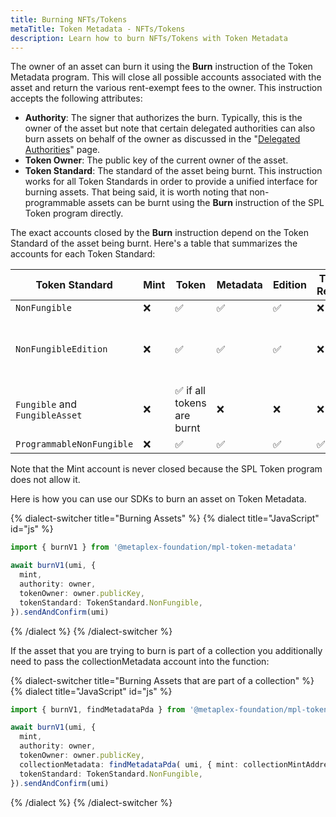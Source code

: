 ```yaml
---
title: Burning NFTs/Tokens
metaTitle: Token Metadata - NFTs/Tokens
description: Learn how to burn NFTs/Tokens with Token Metadata
---
```


The owner of an asset can burn it using the **Burn** instruction of the Token Metadata program. This will close all possible accounts associated with the asset and return the various rent-exempt fees to the owner. This instruction accepts the following attributes:

- **Authority**: The signer that authorizes the burn. Typically, this is the owner of the asset but note that certain delegated authorities can also burn assets on behalf of the owner as discussed in the "[Delegated Authorities](/token-metadata/delegates)" page.
- **Token Owner**: The public key of the current owner of the asset.
- **Token Standard**: The standard of the asset being burnt. This instruction works for all Token Standards in order to provide a unified interface for burning assets. That being said, it is worth noting that non-programmable assets can be burnt using the **Burn** instruction of the SPL Token program directly.

The exact accounts closed by the **Burn** instruction depend on the Token Standard of the asset being burnt. Here's a table that summarizes the accounts for each Token Standard:

| Token Standard                 | Mint | Token                      | Metadata | Edition | Token Record | Edition Marker                    |
| ------------------------------ | ---- | -------------------------- | -------- | ------- | ------------ | --------------------------------- |
| `NonFungible`                  | ❌   | ✅                         | ✅       | ✅      | ❌           | ❌                                |
| `NonFungibleEdition`           | ❌   | ✅                         | ✅       | ✅      | ❌           | ✅ if all prints for it are burnt |
| `Fungible` and `FungibleAsset` | ❌   | ✅ if all tokens are burnt | ❌       | ❌      | ❌           | ❌                                |
| `ProgrammableNonFungible`      | ❌   | ✅                         | ✅       | ✅      | ✅           | ❌                                |

Note that the Mint account is never closed because the SPL Token program does not allow it.

Here is how you can use our SDKs to burn an asset on Token Metadata.

{% dialect-switcher title="Burning Assets" %}
{% dialect title="JavaScript" id="js" %}

```ts
import { burnV1 } from '@metaplex-foundation/mpl-token-metadata'

await burnV1(umi, {
  mint,
  authority: owner,
  tokenOwner: owner.publicKey,
  tokenStandard: TokenStandard.NonFungible,
}).sendAndConfirm(umi)
```

{% /dialect %}
{% /dialect-switcher %}

If the asset that you are trying to burn is part of a collection you additionally need to pass the collectionMetadata account into the function:

{% dialect-switcher title="Burning Assets that are part of a collection" %}
{% dialect title="JavaScript" id="js" %}

```ts
import { burnV1, findMetadataPda } from '@metaplex-foundation/mpl-token-metadata'

await burnV1(umi, {
  mint,
  authority: owner,
  tokenOwner: owner.publicKey,
  collectionMetadata: findMetadataPda( umi, { mint: collectionMintAddress })
  tokenStandard: TokenStandard.NonFungible,
}).sendAndConfirm(umi)
```

{% /dialect %}
{% /dialect-switcher %}